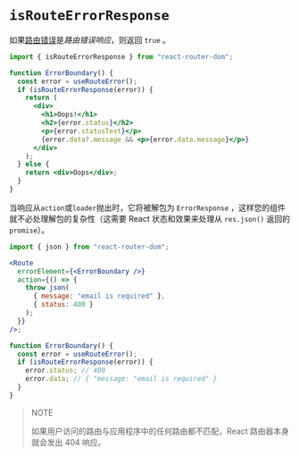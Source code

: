 # `isRouteErrorResponse`

如果[路由错误](https://reactrouter.com/en/main/hooks/use-route-error)是*路由错误响应*，则返回 `true` 。

```jsx
import { isRouteErrorResponse } from "react-router-dom";

function ErrorBoundary() {
  const error = useRouteError();
  if (isRouteErrorResponse(error)) {
    return (
      <div>
        <h1>Oops!</h1>
        <h2>{error.status}</h2>
        <p>{error.statusText}</p>
        {error.data?.message && <p>{error.data.message}</p>}
      </div>
    );
  } else {
    return <div>Oops</div>;
  }
}
```

当响应从`action`或`loader`抛出时，它将被解包为 `ErrorResponse` ，这样您的组件就不必处理解包的复杂性（这需要 React 状态和效果来处理从 `res.json()` 返回的`promise`）。

```jsx
import { json } from "react-router-dom";

<Route
  errorElement={<ErrorBoundary />}
  action={() => {
    throw json(
      { message: "email is required" },
      { status: 400 }
    );
  }}
/>;

function ErrorBoundary() {
  const error = useRouteError();
  if (isRouteErrorResponse(error)) {
    error.status; // 400
    error.data; // { "message: "email is required" }
  }
}
```

> NOTE
>
> 如果用户访问的路由与应用程序中的任何路由都不匹配，React 路由器本身就会发出 404 响应。